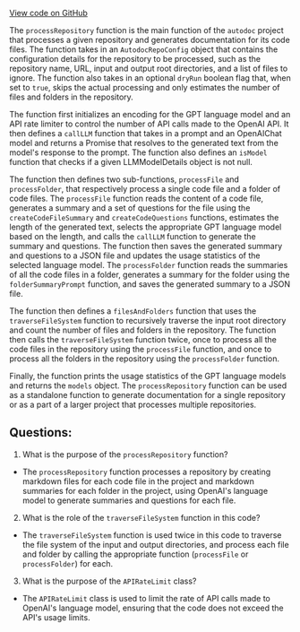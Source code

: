 [View code on GitHub](https://github.com/context-labs/autodoc/blob/master/src/cli/commands/index/processRepository.ts)

The `processRepository` function is the main function of the `autodoc` project that processes a given repository and generates documentation for its code files. The function takes in an `AutodocRepoConfig` object that contains the configuration details for the repository to be processed, such as the repository name, URL, input and output root directories, and a list of files to ignore. The function also takes in an optional `dryRun` boolean flag that, when set to `true`, skips the actual processing and only estimates the number of files and folders in the repository.

The function first initializes an encoding for the GPT language model and an API rate limiter to control the number of API calls made to the OpenAI API. It then defines a `callLLM` function that takes in a prompt and an OpenAIChat model and returns a Promise that resolves to the generated text from the model's response to the prompt. The function also defines an `isModel` function that checks if a given LLMModelDetails object is not null.

The function then defines two sub-functions, `processFile` and `processFolder`, that respectively process a single code file and a folder of code files. The `processFile` function reads the content of a code file, generates a summary and a set of questions for the file using the `createCodeFileSummary` and `createCodeQuestions` functions, estimates the length of the generated text, selects the appropriate GPT language model based on the length, and calls the `callLLM` function to generate the summary and questions. The function then saves the generated summary and questions to a JSON file and updates the usage statistics of the selected language model. The `processFolder` function reads the summaries of all the code files in a folder, generates a summary for the folder using the `folderSummaryPrompt` function, and saves the generated summary to a JSON file.

The function then defines a `filesAndFolders` function that uses the `traverseFileSystem` function to recursively traverse the input root directory and count the number of files and folders in the repository. The function then calls the `traverseFileSystem` function twice, once to process all the code files in the repository using the `processFile` function, and once to process all the folders in the repository using the `processFolder` function.

Finally, the function prints the usage statistics of the GPT language models and returns the `models` object. The `processRepository` function can be used as a standalone function to generate documentation for a single repository or as a part of a larger project that processes multiple repositories.
## Questions: 
 1. What is the purpose of the `processRepository` function?
- The `processRepository` function processes a repository by creating markdown files for each code file in the project and markdown summaries for each folder in the project, using OpenAI's language model to generate summaries and questions for each file.

2. What is the role of the `traverseFileSystem` function in this code?
- The `traverseFileSystem` function is used twice in this code to traverse the file system of the input and output directories, and process each file and folder by calling the appropriate function (`processFile` or `processFolder`) for each.

3. What is the purpose of the `APIRateLimit` class?
- The `APIRateLimit` class is used to limit the rate of API calls made to OpenAI's language model, ensuring that the code does not exceed the API's usage limits.